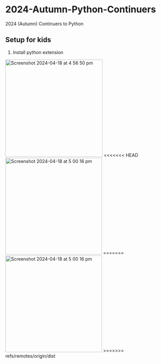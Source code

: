 # 2024-Autumn-Python-Continuers
2024 (Autumn) Continuers to Python

## Setup for kids
1. Install python extension
<img width="303" alt="Screenshot 2024-04-18 at 4 56 50 pm" src="https://github.com/CSESoc-CompClub/2024-Autumn-Pygame/assets/96902642/a6cfe1c5-cd5c-4751-84d2-190b0906b271">
<<<<<<< HEAD
<img width="301" alt="Screenshot 2024-04-18 at 5 00 16 pm" src="https://github.com/CSESoc-CompClub/2024-Autumn-Pygame/assets/96902642/476ce84a-feb5-4276-8e4e-16c7f4cf7522">
=======
<img width="301" alt="Screenshot 2024-04-18 at 5 00 16 pm" src="https://github.com/CSESoc-CompClub/2024-Autumn-Pygame/assets/96902642/476ce84a-feb5-4276-8e4e-16c7f4cf7522">
>>>>>>> refs/remotes/origin/dist
